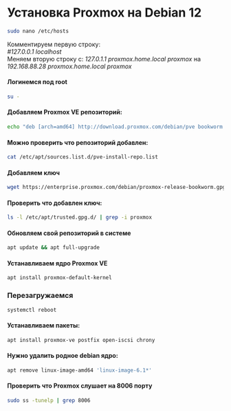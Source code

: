 # Установка Proxmox на Debian 12

```bash
sudo nano /etc/hosts
```

Комментируем первую строку:  
_#127.0.0.1  localhost_  
Меняем вторую строку с: _127.0.1.1  proxmox.home.local  proxmox_  на _192.168.88.28  proxmox.home.local  proxmox_  

#### Логинемся под root

```bash
su -
```

#### Добавляем Proxmox VE репозиторий:

```bash
echo "deb [arch=amd64] http://download.proxmox.com/debian/pve bookworm pve-no-subscription" > /etc/apt/sources.list.d/pve-install-repo.list
```

#### Можно проверить что репозиторий добавлен:

```bash
cat /etc/apt/sources.list.d/pve-install-repo.list
```

#### Добавляем ключ

```bash
wget https://enterprise.proxmox.com/debian/proxmox-release-bookworm.gpg -O /etc/apt/trusted.gpg.d/proxmox-release-bookworm.gpg 
```

#### Проверить что добавлен ключ:

```bash
ls -l /etc/apt/trusted.gpg.d/ | grep -i proxmox
```

#### Обновляем свой репозиторий в системе

```bash
apt update && apt full-upgrade
```

#### Устанавливаем ядро Proxmox VE

```bash
apt install proxmox-default-kernel
```

### Перезагружаемся
```bash
systemctl reboot
```

#### Устанавливаем пакеты:

```bash
apt install proxmox-ve postfix open-iscsi chrony
```

#### Нужно удалить родное debian ядро:

```bash
apt remove linux-image-amd64 'linux-image-6.1*'
```

#### Проверить что Proxmox слушает на 8006 порту 

```bash
sudo ss -tunelp | grep 8006
```
